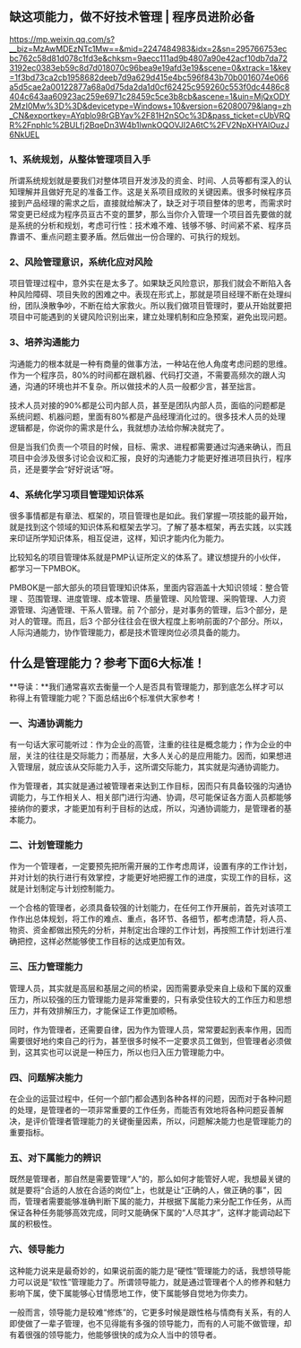 ## 缺这项能力，做不好技术管理 | 程序员进阶必备                



https://mp.weixin.qq.com/s?__biz=MzAwMDEzNTc1Mw==&mid=2247484983&idx=2&sn=295766753ecbc762c58d81d078c1fd3e&chksm=9aecc111ad9b4807a90e42acf10db7da723192ec0383eb59c8d7d018070c96bea9e19afd3e19&scene=0&xtrack=1&key=1f3bd73ca2cb1958682deeb7d9a629d415e4bc596f843b70b0016074e066a5d5cae2a00122877a68a0d75da2da1d0cf62425c959260c553f0dc4486c8404c643aa60923ac259e6971c28459c5ce3b8cb&ascene=1&uin=MjQxODY2MzI0Mw%3D%3D&devicetype=Windows+10&version=62080079&lang=zh_CN&exportkey=AYqblo98rGBYav%2F81H2nSOc%3D&pass_ticket=cUbVRQR%2FnphIc%2BULfj2BqeDn3W4b1lwnkOQOVJI2A6tC%2FV2NpXHYAlOuzJ6NkUEL



### 1、系统规划，从整体管理项目入手



所谓系统规划就是要我们对整体项目开发涉及的资金、时间、人员等都有深入的认知理解并且做好充足的准备工作。这是关系项目成败的关键因素。很多时候程序员接到产品经理的需求之后，直接就给解决了，缺乏对于项目整体的思考，而需求时常变更已经成为程序员亘古不变的噩梦，那么当你介入管理一个项目首先要做的就是系统的分析和规划，考虑可行性：技术难不难、钱够不够、时间紧不紧、程序员靠谱不、重点问题主要矛盾。然后做出一份合理的、可执行的规划。



### 2、风险管理意识，系统化应对风险



项目管理过程中，意外实在是太多了。如果缺乏风险意识，那我们就会不断陷入各种风险障碍、项目失败的困难之中。表现在形式上，那就是项目经理不断在处理纠纷，团队涣散争吵，不断在给大家救火。所以我们做项目管理时，要从开始就要把项目中可能遇到的关键风险识别出来，建立处理机制和应急预案，避免出现问题。



### 3、培养沟通能力



沟通能力的根本就是一种有商量的做事方法，一种站在他人角度考虑问题的思维。作为一个程序员，80%的时间都在跟机器、代码打交道，不需要高频次的跟人沟通，沟通的环境也并不复杂。所以做技术的人员一般都少言，甚至拙言。


技术人员对接的90%都是公司内部人员，甚至是团队内部人员，面临的问题都是系统问题、机器问题，里面有80%都是产品经理消化过的。很多技术人员的处理逻辑都是，你说你的需求是什么，我就想办法给你解决就完了。


但是当我们负责一个项目的时候，目标、需求、进程都需要通过沟通来确认，而且项目中会涉及很多讨论会议和汇报，良好的沟通能力才能更好推进项目执行，程序员，还是要学会“好好说话”呀。



### 4、系统化学习项目管理知识体系



很多事情都是有章法、框架的，项目管理也是如此。我们掌握一项技能的最开始，就是找到这个领域的知识体系和框架去学习。了解了基本框架，再去实践，以实践来印证所学知识体系，相互促进，这样，知识才能内化为能力。


比较知名的项目管理体系就是PMP认证所定义的体系了。建议想提升的小伙伴，都学习一下PMBOK。



PMBOK是一部大部头的项目管理知识体系，里面内容涵盖十大知识领域：整合管理 、范围管理、进度管理、成本管理、质量管理、风险管理、采购管理、人力资源管理、沟通管理、干系人管理。前 7个部分，是对事务的管理，后3个部分，是对人的管理。而且，后3 个部分往往会在很大程度上影响前面的7个部分。所以，人际沟通能力，协作管理能力，都是技术管理岗位必须具备的能力。



## 什么是管理能力？参考下面6大标准！                

**导读：**我们通常喜欢去衡量一个人是否具有管理能力，那到底怎么样才可以称得上有管理能力呢？下面总结出6个标准供大家参考！



### **一、沟通协调能力**



有一句话大家可能听过：作为企业的高管，注重的往往是概念能力；作为企业的中层，关注的往往是交际能力；而基层，大多人关心的是应用能力。因而，如果想进入管理层，就应该从交际能力入手，这所谓交际能力，其实就是沟通协调能力。



作为管理者，其实就是通过被管理者来达到工作目标，因而只有具备较强的沟通协调能力，与工作相关人、相关部门进行沟通、协调，尽可能保证各方面人员都能够接纳你的要求，才能更加有利于目标的达成，所以，沟通协调能力，是管理者的基本能力。

### **二、计划管理能力**



作为一个管理者，一定要预先把所需开展的工作考虑周详，设置有序的工作计划，并对计划的执行进行有效掌控，才能更好地把握工作的进度，实现工作的目标，这就是计划制定与计划控制能力。



一个合格的管理者，必须具备较强的计划能力，在任何工作开展前，首先对该项工作作出总体规划，将工作的难点、重点，各环节、各细节，都考虑清楚，将人员、物资、资金都做出预先的分析，并制定出合理的工作计划，再按照工作计划进行准确把控，这样必然能够使工作目标的达成更加有效。



### **三、压力管理能力**

管理人员，其实就是高层和基层之间的桥梁，因而需要承受来自上级和下属的双重压力，所以较强的压力管理能力是非常重要的，只有承受住较大的工作压力和思想压力，并有效排解压力，才能保证工作更加顺畅。



同时，作为管理者，还需要自律，因为作为管理人员，常常要起到表率作用，因而需要很好地约束自己的行为，甚至很多时候不一定要求员工做到，但管理者必须做到，这其实也可以说是一种压力，所以也归入压力管理能力中。

### **四、问题解决能力**



在企业的运营过程中，任何一个部门都会遇到各种各样的问题，因而对于各种问题的处理，是管理者的一项非常重要的工作任务，而能否有效地将各种问题妥善解决，是评价管理者管理能力的关键衡量因素，所以，问题解决能力也是管理能力的重要指标。



### **五、对下属能力的辨识**

既然是管理者，那自然是需要管理“人”的，那么如何才能管好人呢，我想最关键的就是要将“合适的人放在合适的岗位”上，也就是让“正确的人，做正确的事”，因而，管理者需要能够准确判断下属的能力，并根据下属能力来分配工作任务，从而保证各种任务能够高效完成，同时又能确保下属的“人尽其才”，这样才能调动起下属的积极性。



### **六、领导能力**

这种能力说来是最奇妙的，如果说前面的能力是“硬性”管理能力的话，我想领导能力可以说是“软性”管理能力了。所谓领导能力，就是通过管理者个人的修养和魅力影响下属，使下属能够心甘情愿地工作，使下属能够自觉地为你卖力。



一般而言，领导能力是较难“修炼”的，它更多时候是跟性格与情商有关系，有的人即使做了一辈子管理，也不见得能有多强的领导能力，而有的人可能不做管理，却有着很强的领导能力，他能够很快的成为众人当中的领导者。

##           




